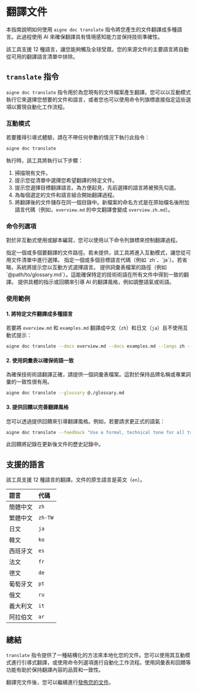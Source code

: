 # 翻譯文件

本指南說明如何使用 `aigne doc translate` 指令將您產生的文件翻譯成多種語言。此過程使用 AI 來確保翻譯具有情境感知能力並保持技術準確性。

該工具支援 12 種語言，讓您能夠觸及全球受眾。您的來源文件的主要語言將自動從可用的翻譯語言清單中排除。

## `translate` 指令

`aigne doc translate` 指令用於為您現有的文件檔案產生翻譯。您可以以互動模式執行它來選擇您想要的文件和語言，或者您也可以使用命令列旗標直接指定這些選項以實現自動化工作流程。

### 互動模式

若要獲得引導式體驗，請在不帶任何參數的情況下執行此指令：

```bash
aigne doc translate
```

執行時，該工具將執行以下步驟：
1.  掃描現有文件。
2.  提示您從清單中選擇您希望翻譯的特定文件。
3.  提示您選擇目標翻譯語言。為方便起見，先前選擇的語言將被預先勾選。
4.  為每個選定的文件和語言組合開始翻譯過程。
5.  將翻譯後的文件儲存在同一個目錄中。新檔案的命名方式是在原始檔名後附加語言代碼（例如，`overview.md` 的中文翻譯會變成 `overview.zh.md`）。

### 命令列選項

對於非互動式使用或腳本編寫，您可以使用以下命令列旗標來控制翻譯過程。

<x-field-group>
  <x-field data-name="--docs" data-type="array<string>">
    <x-field-desc markdown>指定一個或多個要翻譯的文件路徑。若未提供，該工具將進入互動模式，讓您從可用文件清單中進行選擇。</x-field-desc>
  </x-field>
  <x-field data-name="--langs" data-type="array<string>">
    <x-field-desc markdown>指定一個或多個目標語言代碼（例如 `zh`、`ja`）。若省略，系統將提示您以互動方式選擇語言。</x-field-desc>
  </x-field>
  <x-field data-name="--glossary" data-type="string">
    <x-field-desc markdown>提供詞彙表檔案的路徑（例如 `@path/to/glossary.md`）。這能確保特定的技術術語在所有文件中得到一致的翻譯。</x-field-desc>
  </x-field>
  <x-field data-name="--feedback" data-type="string">
    <x-field-desc markdown>提供具體的指示或回饋來引導 AI 的翻譯風格，例如調整語氣或術語。</x-field-desc>
  </x-field>
</x-field-group>

### 使用範例

#### 1. 將特定文件翻譯成多種語言

若要將 `overview.md` 和 `examples.md` 翻譯成中文（`zh`）和日文（`ja`）且不使用互動式提示：

```bash
aigne doc translate --docs overview.md --docs examples.md --langs zh --langs ja
```

#### 2. 使用詞彙表以確保術語一致

為確保技術術語翻譯正確，請提供一個詞彙表檔案。這對於保持品牌名稱或專業詞彙的一致性很有用。

```bash
aigne doc translate --glossary @./glossary.md
```

#### 3. 提供回饋以完善翻譯風格

您可以透過提供回饋來引導翻譯風格。例如，若要請求更正式的語氣：

```bash
aigne doc translate --feedback "Use a formal, technical tone for all translations."
```

此回饋將記錄在更新後文件的歷史記錄中。

## 支援的語言

該工具支援 12 種語言的翻譯。文件的原生語言是英文（`en`）。

| 語言 | 代碼 |
| :--- | :--- |
| 簡體中文 | `zh` |
| 繁體中文| `zh-TW`|
| 日文 | `ja` |
| 韓文 | `ko` |
| 西班牙文 | `es` |
| 法文 | `fr` |
| 德文 | `de` |
| 葡萄牙文 | `pt` |
| 俄文 | `ru` |
| 義大利文 | `it` |
| 阿拉伯文 | `ar` |

## 總結

`translate` 指令提供了一種結構化的方法來本地化您的文件。您可以使用其互動模式進行引導式翻譯，或使用命令列選項進行自動化工作流程。使用詞彙表和回饋等功能有助於保持翻譯內容的品質和一致性。

翻譯完文件後，您可以繼續進行[發佈您的文件](./guides-publishing-your-docs.md)。